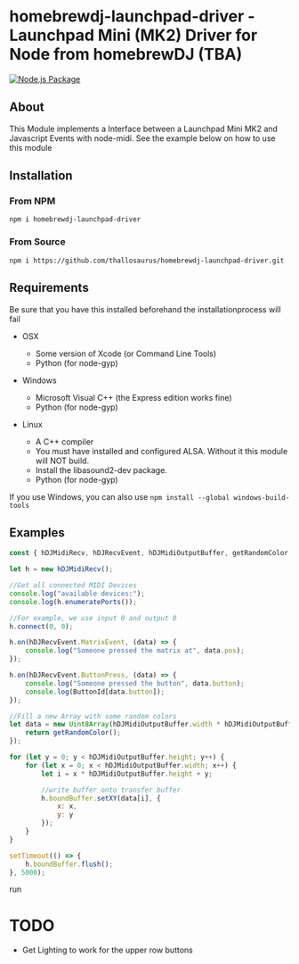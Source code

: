 # homebrewdj-launchpad-driver - Launchpad Mini (MK2) Driver for Node from homebrewDJ (TBA)

[![Node.js Package](https://github.com/thallosaurus/homebrewdj-launchpad-driver/actions/workflows/npm-publish.yml/badge.svg)](https://github.com/thallosaurus/homebrewdj-launchpad-driver/actions/workflows/npm-publish.yml)

## About
This Module implements a Interface between a Launchpad Mini MK2 and Javascript Events with node-midi. See the example below on how to use this module


## Installation
### From NPM
```npm i homebrewdj-launchpad-driver```

### From Source
```npm i https://github.com/thallosaurus/homebrewdj-launchpad-driver.git```

## Requirements
Be sure that you have this installed beforehand the installationprocess will fail
- OSX
  - Some version of Xcode (or Command Line Tools)
  - Python (for node-gyp)

- Windows
    -   Microsoft Visual C++ (the Express edition works fine)
    -   Python (for node-gyp)

- Linux
    - A C++ compiler
    - You must have installed and configured ALSA. Without it this module will NOT build.
    - Install the libasound2-dev package.
    - Python (for node-gyp)

If you use Windows, you can also use ```npm install --global windows-build-tools```

## Examples
```javascript
const { hDJMidiRecv, hDJRecvEvent, hDJMidiOutputBuffer, getRandomColor, ButtonId } = require("homebrewdj-launchpad-driver");

let h = new hDJMidiRecv();

//Get all connected MIDI Devices
console.log("available devices:");
console.log(h.enumeratePorts());

//For example, we use input 0 and output 0
h.connect(0, 0);

h.on(hDJRecvEvent.MatrixEvent, (data) => {
    console.log("Someone pressed the matrix at", data.pos);
});

h.on(hDJRecvEvent.ButtonPress, (data) => {
    console.log("Someone pressed the button", data.button);
    console.log(ButtonId[data.button]);
});

//Fill a new Array with some random colors
let data = new Uint8Array(hDJMidiOutputBuffer.width * hDJMidiOutputBuffer.height).map(e => {
    return getRandomColor();
});

for (let y = 0; y < hDJMidiOutputBuffer.height; y++) {
    for (let x = 0; x < hDJMidiOutputBuffer.width; x++) {
        let i = x * hDJMidiOutputBuffer.height + y;

        //write buffer onto transfer buffer
        h.boundBuffer.setXY(data[i], {
            x: x,
            y: y
        });
    }
}

setTimeout(() => {
    h.boundBuffer.flush();
}, 5000);
```

run 
# TODO
 - Get Lighting to work for the upper row buttons
